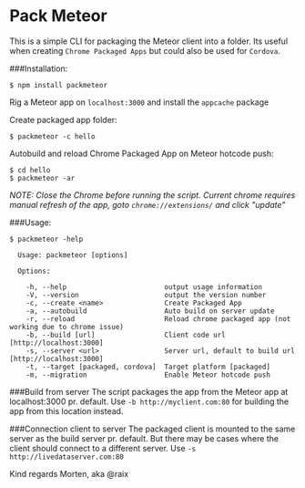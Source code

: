 Pack Meteor
===========

This is a simple CLI for packaging the Meteor client into a folder. Its useful when creating `Chrome Packaged Apps` but could also be used for `Cordova`.

###Installation:
```
$ npm install packmeteor
```

Rig a Meteor app on `localhost:3000` and install the `appcache` package

Create packaged app folder:
```
$ packmeteor -c hello
```

Autobuild and reload Chrome Packaged App on Meteor hotcode push:
```
$ cd hello
$ packmeteor -ar
```
*NOTE: Close the Chrome before running the script. Current chrome requires manual refresh of the app, goto `chrome://extensions/` and click "update"*

###Usage:
```
$ packmeteor -help

  Usage: packmeteor [options]

  Options:

    -h, --help                        output usage information
    -V, --version                     output the version number
    -c, --create <name>               Create Packaged App
    -a, --autobuild                   Auto build on server update
    -r, --reload                      Reload chrome packaged app (not working due to chrome issue)
    -b, --build [url]                 Client code url [http://localhost:3000]
    -s, --server <url>                Server url, default to build url [http://localhost:3000]
    -t, --target [packaged, cordova]  Target platform [packaged]
    -m, --migration                   Enable Meteor hotcode push
```

###Build from server
The script packages the app from the Meteor app at localhost:3000 pr. default.
Use `-b http://myclient.com:80` for building the app from this location instead.

###Connection client to server
The packaged client is mounted to the same server as the build server pr. default. But there may be cases where the client should connect to a different server.
Use `-s http://livedataserver.com:80`

Kind regards Morten, aka @raix
